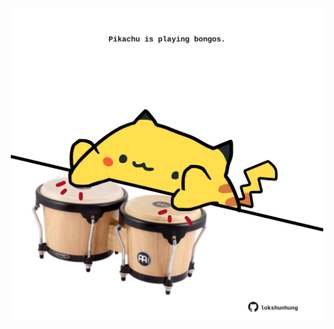 <!-- built at 30/05/2022, 08:01:05 UTC -->
<p align="center">
  <img width="500" height="500" src="./ReadmeImage.svg">
</p>
